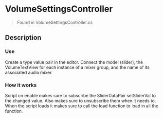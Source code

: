 # VolumeSettingsController
> Found in VolumeSettingsController.cs

## Description
### Use
Create a type value pair in the editor. Connect the model (slider), the VolumeTextView for each instance of a mixer group, and the name of its associated audio mixer.
### How it works
Script on enable makes sure to subscribe the SliderDataPair setSliderVal to the changed value. Also makes sure to unsubscribe them when it needs to. When the script loads it makes sure to call the load function to load in all the function.

